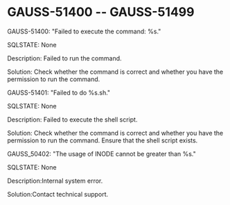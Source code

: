 # GAUSS-51400 -- GAUSS-51499<a name="EN-US_TOPIC_0302072952"></a>

GAUSS-51400: "Failed to execute the command: %s."

SQLSTATE: None

Description: Failed to run the command.

Solution: Check whether the command is correct and whether you have the permission to run the command.

GAUSS-51401: "Failed to do %s.sh."

SQLSTATE: None

Description: Failed to execute the shell script.

Solution: Check whether the command is correct and whether you have the permission to run the command. Ensure that the shell script exists.

GAUSS\_50402: "The usage of INODE cannot be greater than %s."

SQLSTATE: None

Description:Internal system error.

Solution:Contact technical support.

